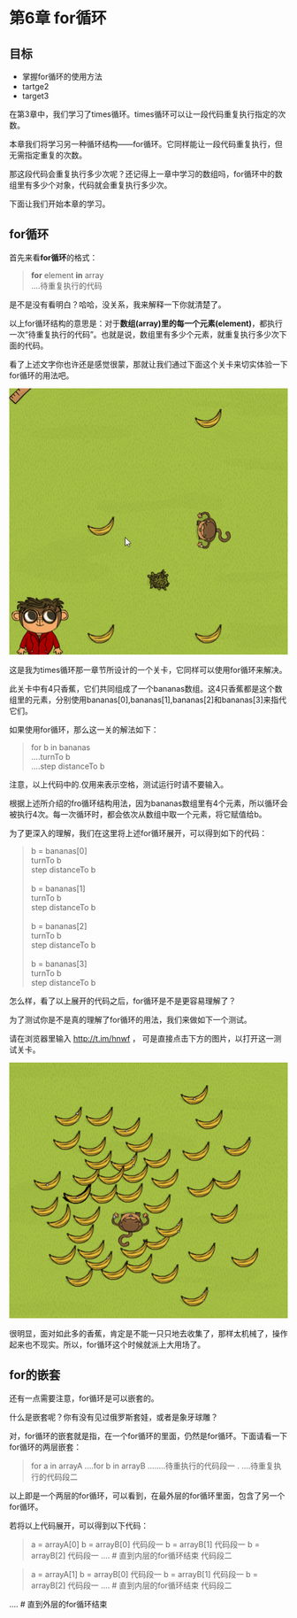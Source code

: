 # 第6章 for循环
## 目标 ##
* 掌握for循环的使用方法
* tartge2
* target3

在第3章中，我们学习了times循环。times循环可以让一段代码重复执行指定的次数。

本章我们将学习另一种循环结构——for循环。它同样能让一段代码重复执行，但无需指定重复的次数。

那这段代码会重复执行多少次呢？还记得上一章中学习的数组吗，for循环中的数组里有多少个对象，代码就会重复执行多少次。

下面让我们开始本章的学习。

## for循环 ##

首先来看**for循环**的格式：

> **for** element **in** array<br/>
> ....待重复执行的代码

是不是没有看明白？哈哈，没关系，我来解释一下你就清楚了。

以上for循环结构的意思是：对于**数组(array)**里的每一个**元素(element)**，都执行一次“待重复执行的代码”。也就是说，数组里有多少个元素，就重复执行多少次下面的代码。

看了上述文字你也许还是感觉很蒙，那就让我们通过下面这个关卡来切实体验一下for循环的用法吧。

![challenges_for](https://github.com/icuic/cm/raw/master/image/6_for/challenge_introduce.gif "题面")

这是我为times循环那一章节所设计的一个关卡，它同样可以使用for循环来解决。

此关卡中有4只香蕉，它们共同组成了一个bananas数组。这4只香蕉都是这个数组里的元素，分别使用bananas[0],bananas[1],bananas[2]和bananas[3]来指代它们。

如果使用for循环，那么这一关的解法如下：

> for b in bananas <br/>
> ....turnTo b <br/>
> ....step distanceTo b <br/>

注意，以上代码中的.仅用来表示空格，测试运行时请不要输入。

根据上述所介绍的fro循环结构用法，因为bananas数组里有4个元素，所以循环会被执行4次。每一次循环时，都会依次从数组中取一个元素，将它赋值给b。

为了更深入的理解，我们在这里将上述for循环展开，可以得到如下的代码：

> b = bananas[0] <br/>
> turnTo b <br/>
> step distanceTo b <br/>
> <br/>
> b = bananas[1] <br/>
> turnTo b <br/>
> step distanceTo b <br/>
> <br/>
> b = bananas[2] <br/>
> turnTo b <br/>
> step distanceTo b <br/>
> <br/>
> b = bananas[3] <br/>
> turnTo b <br/>
> step distanceTo b <br/>

怎么样，看了以上展开的代码之后，for循环是不是更容易理解了？

为了测试你是不是真的理解了for循环的用法，我们来做如下一个测试。

请在浏览器里输入 http://t.im/hnwf ， 可是直接点击下方的图片，以打开这一测试关卡。

[![test_for](https://github.com/icuic/cm/raw/master/image/6_for/test_for.png "点击以打开此测试关卡")](https://app.codemonkey.com/user_challenges/55805)

很明显，面对如此多的香蕉，肯定是不能一只只地去收集了，那样太机械了，操作起来也不现实。所以，for循环这个时候就派上大用场了。

## for的嵌套 ##

还有一点需要注意，for循环是可以嵌套的。

什么是嵌套呢？你有没有见过俄罗斯套娃，或者是象牙球雕？

对，for循环的嵌套就是指，在一个for循环的里面，仍然是for循环。下面请看一下for循环的两层嵌套：

> for a in arrayA
> ....for b in arrayB
> ........待重执行的代码段一
. ....待重复执行的代码段二

以上即是一个两层的for循环，可以看到，在最外层的for循环里面，包含了另一个for循环。

若将以上代码展开，可以得到以下代码：

> a = arrayA[0]
> b = arrayB[0]
> 代码段一
> b = arrayB[1]
> 代码段一
> b = arrayB[2]
> 代码段一
> ....  # 直到内层的for循环结束
> 代码段二

> a = arrayA[1]
> b = arrayB[0]
> 代码段一
> b = arrayB[1]
> 代码段一
> b = arrayB[2]
> 代码段一
> ....  # 直到内层的for循环结束
> 代码段二

....  # 直到外层的for循环结束


